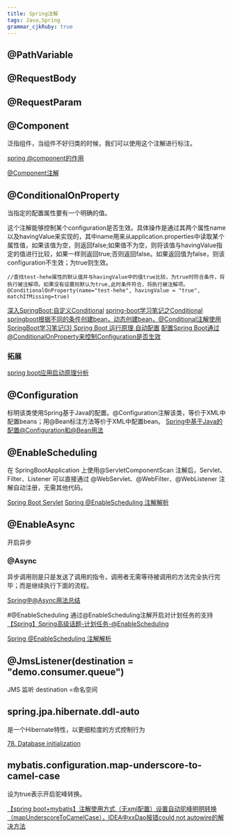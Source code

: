 ```yaml
---
title: Spring注解 
tags: Java,Spring
grammar_cjkRuby: true
---
```


## @PathVariable

## @RequestBody

## @RequestParam


## @Component
泛指组件，当组件不好归类的时候，我们可以使用这个注解进行标注。  

[spring @component的作用](http://tomfish88.iteye.com/blog/1497557)

[@Component注解](http://uule.iteye.com/blog/2106427)

## @ConditionalOnProperty
当指定的配置属性要有一个明确的值。

这个注解能够控制某个configuration是否生效。具体操作是通过其两个属性name以及havingValue来实现的，其中name用来从application.properties中读取某个属性值，如果该值为空，则返回false;如果值不为空，则将该值与havingValue指定的值进行比较，如果一样则返回true;否则返回false。如果返回值为false，则该configuration不生效；为true则生效。
```
//查找test-hehe属性的默认值并与havingValue中的值true比较，为true时符合条件，将执行被注解项。如果没有设置则默认为true,此时条件符合，将执行被注解项。
@ConditionalOnProperty(name="test-hehe", havingValue = "true", matchIfMissing=true)
```


[深入SpringBoot:自定义Conditional](http://www.jianshu.com/p/1d0fb7cd8a26)
[spring-boot学习笔记之Conditional](http://www.jianshu.com/p/0740c07f6c1d)
[springboot根据不同的条件创建bean，动态创建bean，@Conditional注解使用](http://blog.csdn.net/tianyaleixiaowu/article/details/78201587)
[SpringBoot学习笔记(3) Spring Boot 运行原理,自动配置](http://blog.csdn.net/a67474506/article/details/52013634)
[配置Spring Boot通过@ConditionalOnProperty来控制Configuration是否生效](http://blog.csdn.net/dalangzhonghangxing/article/details/78420057)
### 拓展
[spring boot应用启动原理分析](https://yq.aliyun.com/articles/6056)

## @Configuration
标明该类使用Spring基于Java的配置。@Configuration注解该类，等价于XML中配置beans；用@Bean标注方法等价于XML中配置bean。
[Spring中基于Java的配置@Configuration和@Bean用法](http://blog.csdn.net/vvhesj/article/details/47661001)

## @EnableScheduling

在 SpringBootApplication 上使用@ServletComponentScan 注解后，Servlet、Filter、Listener 可以直接通过 @WebServlet、@WebFilter、@WebListener 注解自动注册，无需其他代码。

[ Spring Boot Servlet](http://blog.csdn.net/catoop/article/details/50501686)
[Spring @EnableScheduling 注解解析](http://blog.csdn.net/tramp_zzy/article/details/77543269)

## @EnableAsync
开启异步
### @Async

异步调用则是只是发送了调用的指令，调用者无需等待被调用的方法完全执行完毕；而是继续执行下面的流程。

[Spring中@Async用法总结](https://www.cnblogs.com/lcngu/p/6185363.html)

#@EnableScheduling 
通过@EnableScheduling注解开启对计划任务的支持
[【Spring】Spring高级话题-计划任务-@EnableScheduling](http://blog.csdn.net/qq_26525215/article/details/53543816)

[Spring @EnableScheduling 注解解析](http://tramp.cincout.cn/2017/08/18/spring-task-2017-08-18-spring-boot-enablescheduling-analysis/)


##  @JmsListener(destination = "demo.consumer.queue") 
JMS 监听 destination =命名空间


## spring.jpa.hibernate.ddl-auto
是一个Hibernate特性，以更细粒度的方式控制行为

[78. Database initialization](https://docs.spring.io/spring-boot/docs/current/reference/html/howto-database-initialization.html)

## mybatis.configuration.map-underscore-to-camel-case
设为true表示开启驼峰转换。

[【spring boot+mybatis】注解使用方式（无xml配置）设置自动驼峰明明转换（mapUnderscoreToCamelCase），IDEA中xxDao报错could not autowire的解决方法](https://www.cnblogs.com/zhangdong92/p/6986653.html)
